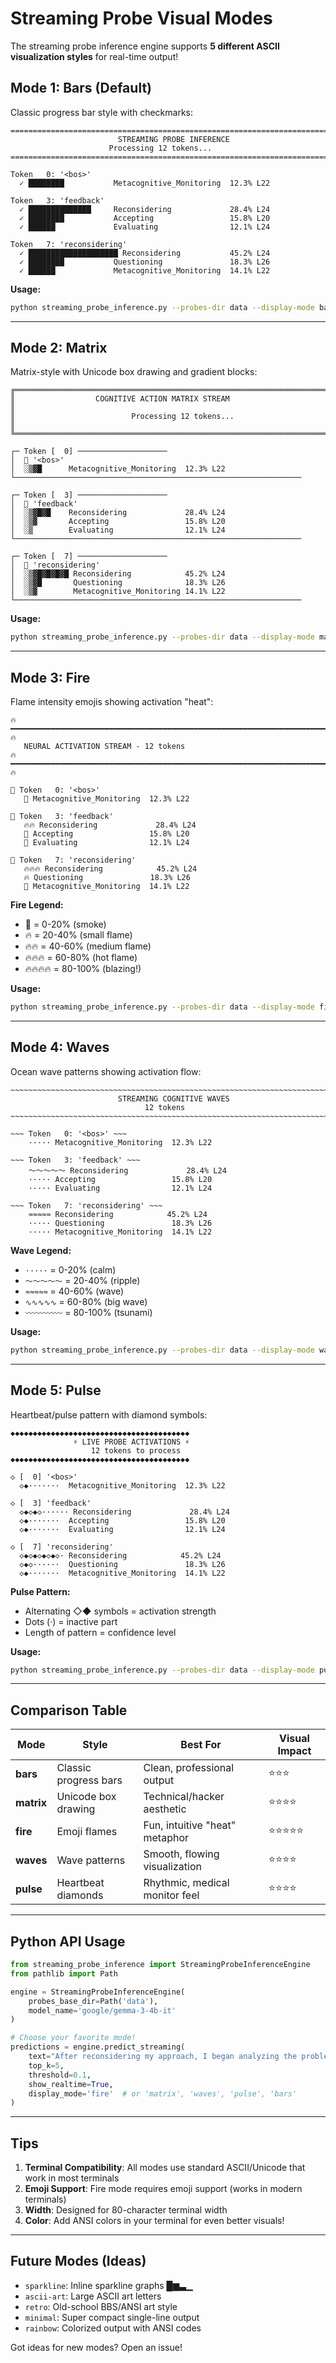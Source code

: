 # Streaming Probe Visual Modes

The streaming probe inference engine supports **5 different ASCII visualization styles** for real-time output!

## Mode 1: Bars (Default)

Classic progress bar style with checkmarks:

```
================================================================================
                        STREAMING PROBE INFERENCE
                      Processing 12 tokens...
================================================================================

Token   0: '<bos>'
  ✓ ████████           Metacognitive_Monitoring  12.3% L22

Token   3: 'feedback'
  ✓ ██████████████     Reconsidering             28.4% L24
  ✓ ████████           Accepting                 15.8% L20
  ✓ ██████             Evaluating                12.1% L24

Token   7: 'reconsidering'
  ✓ ████████████████████ Reconsidering           45.2% L24
  ✓ ████████           Questioning               18.3% L26
  ✓ ██████             Metacognitive_Monitoring  14.1% L22
```

**Usage:**
```bash
python streaming_probe_inference.py --probes-dir data --display-mode bars
```

---

## Mode 2: Matrix

Matrix-style with Unicode box drawing and gradient blocks:

```
╔══════════════════════════════════════════════════════════════════════════════╗
║                  COGNITIVE ACTION MATRIX STREAM                              ║
║                          Processing 12 tokens...                             ║
╚══════════════════════════════════════════════════════════════════════════════╝

┌─ Token [  0] ────────────────────
│  📍 '<bos>'
│  ░▒▓█      Metacognitive_Monitoring  12.3% L22
└────────────────────────────────────────────────────────────────

┌─ Token [  3] ────────────────────
│  📍 'feedback'
│  ░▒▓█▓█    Reconsidering             28.4% L24
│  ░▒▓       Accepting                 15.8% L20
│  ░▒        Evaluating                12.1% L24
└────────────────────────────────────────────────────────────────

┌─ Token [  7] ────────────────────
│  📍 'reconsidering'
│  ░▒▓█▓█▓█▓█ Reconsidering            45.2% L24
│  ░▒▓█       Questioning              18.3% L26
│  ░▒▓        Metacognitive_Monitoring 14.1% L22
└────────────────────────────────────────────────────────────────
```

**Usage:**
```bash
python streaming_probe_inference.py --probes-dir data --display-mode matrix
```

---

## Mode 3: Fire

Flame intensity emojis showing activation "heat":

```
🔥 ━━━━━━━━━━━━━━━━━━━━━━━━━━━━━━━━━━━━━━━━━━━━━━━━━━━━━━━━━━━━━━━━━━━━━━━━ 🔥
   NEURAL ACTIVATION STREAM - 12 tokens
🔥 ━━━━━━━━━━━━━━━━━━━━━━━━━━━━━━━━━━━━━━━━━━━━━━━━━━━━━━━━━━━━━━━━━━━━━━━━ 🔥

🔸 Token   0: '<bos>'
   💨 Metacognitive_Monitoring  12.3% L22

🔸 Token   3: 'feedback'
   🔥🔥 Reconsidering             28.4% L24
   💨 Accepting                 15.8% L20
   💨 Evaluating                12.1% L24

🔸 Token   7: 'reconsidering'
   🔥🔥🔥 Reconsidering            45.2% L24
   🔥 Questioning               18.3% L26
   💨 Metacognitive_Monitoring  14.1% L22
```

**Fire Legend:**
- 💨 = 0-20% (smoke)
- 🔥 = 20-40% (small flame)
- 🔥🔥 = 40-60% (medium flame)
- 🔥🔥🔥 = 60-80% (hot flame)
- 🔥🔥🔥🔥 = 80-100% (blazing!)

**Usage:**
```bash
python streaming_probe_inference.py --probes-dir data --display-mode fire
```

---

## Mode 4: Waves

Ocean wave patterns showing activation flow:

```
~~~~~~~~~~~~~~~~~~~~~~~~~~~~~~~~~~~~~~~~~~~~~~~~~~~~~~~~~~~~~~~~~~~~~~~~~~~~~~~~
                        STREAMING COGNITIVE WAVES
                              12 tokens
~~~~~~~~~~~~~~~~~~~~~~~~~~~~~~~~~~~~~~~~~~~~~~~~~~~~~~~~~~~~~~~~~~~~~~~~~~~~~~~~

~~~ Token   0: '<bos>' ~~~
    ····· Metacognitive_Monitoring  12.3% L22

~~~ Token   3: 'feedback' ~~~
    ～～～～～ Reconsidering             28.4% L24
    ····· Accepting                 15.8% L20
    ····· Evaluating                12.1% L24

~~~ Token   7: 'reconsidering' ~~~
    ≈≈≈≈≈ Reconsidering            45.2% L24
    ····· Questioning               18.3% L26
    ····· Metacognitive_Monitoring  14.1% L22
```

**Wave Legend:**
- `·····` = 0-20% (calm)
- `～～～～～` = 20-40% (ripple)
- `≈≈≈≈≈` = 40-60% (wave)
- `∿∿∿∿∿` = 60-80% (big wave)
- `〰〰〰〰〰` = 80-100% (tsunami)

**Usage:**
```bash
python streaming_probe_inference.py --probes-dir data --display-mode waves
```

---

## Mode 5: Pulse

Heartbeat/pulse pattern with diamond symbols:

```
◆◆◆◆◆◆◆◆◆◆◆◆◆◆◆◆◆◆◆◆◆◆◆◆◆◆◆◆◆◆◆◆◆◆◆◆◆◆◆◆
              ⚡ LIVE PROBE ACTIVATIONS ⚡
                  12 tokens to process
◆◆◆◆◆◆◆◆◆◆◆◆◆◆◆◆◆◆◆◆◆◆◆◆◆◆◆◆◆◆◆◆◆◆◆◆◆◆◆◆

◇ [  0] '<bos>'
  ◇◆·······  Metacognitive_Monitoring  12.3% L22

◇ [  3] 'feedback'
  ◇◆◇◆◇······ Reconsidering             28.4% L24
  ◇◆·······  Accepting                 15.8% L20
  ◇◆·······  Evaluating                12.1% L24

◇ [  7] 'reconsidering'
  ◇◆◇◆◇◆◇◆◇· Reconsidering            45.2% L24
  ◇◆◇······  Questioning               18.3% L26
  ◇◆·······  Metacognitive_Monitoring  14.1% L22
```

**Pulse Pattern:**
- Alternating ◇◆ symbols = activation strength
- Dots (·) = inactive part
- Length of pattern = confidence level

**Usage:**
```bash
python streaming_probe_inference.py --probes-dir data --display-mode pulse
```

---

## Comparison Table

| Mode | Style | Best For | Visual Impact |
|------|-------|----------|---------------|
| **bars** | Classic progress bars | Clean, professional output | ⭐⭐⭐ |
| **matrix** | Unicode box drawing | Technical/hacker aesthetic | ⭐⭐⭐⭐ |
| **fire** | Emoji flames | Fun, intuitive "heat" metaphor | ⭐⭐⭐⭐⭐ |
| **waves** | Wave patterns | Smooth, flowing visualization | ⭐⭐⭐⭐ |
| **pulse** | Heartbeat diamonds | Rhythmic, medical monitor feel | ⭐⭐⭐⭐ |

---

## Python API Usage

```python
from streaming_probe_inference import StreamingProbeInferenceEngine
from pathlib import Path

engine = StreamingProbeInferenceEngine(
    probes_base_dir=Path('data'),
    model_name='google/gemma-3-4b-it'
)

# Choose your favorite mode!
predictions = engine.predict_streaming(
    text="After reconsidering my approach, I began analyzing the problem.",
    top_k=5,
    threshold=0.1,
    show_realtime=True,
    display_mode='fire'  # or 'matrix', 'waves', 'pulse', 'bars'
)
```

---

## Tips

1. **Terminal Compatibility**: All modes use standard ASCII/Unicode that work in most terminals
2. **Emoji Support**: Fire mode requires emoji support (works in modern terminals)
3. **Width**: Designed for 80-character terminal width
4. **Color**: Add ANSI colors in your terminal for even better visuals!

---

## Future Modes (Ideas)

- `sparkline`: Inline sparkline graphs █▆▃▁
- `ascii-art`: Large ASCII art letters
- `retro`: Old-school BBS/ANSI art style
- `minimal`: Super compact single-line output
- `rainbow`: Colorized output with ANSI codes

Got ideas for new modes? Open an issue!